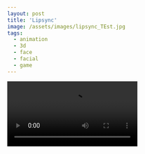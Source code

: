 ```yaml
---
layout: post
title: 'Lipsync'
image: /assets/images/lipsync_TEst.jpg
tags:
  - animation
  - 3d
  - face
  - facial
  - game
---
```


<video src="/assets/videos/lipsync_Test.mp4" controls></video>

